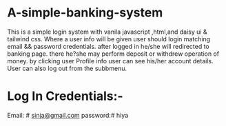 # A-simple-banking-system
This is a simple login system with vanila javascript ,html,and daisy ui &amp; tailwind css. Where a user info will be given user should login matching email &amp;&amp; 
password credentials. after logged in he/she will redirected to banking page. there he?she may perform deposit or withdrew operation of money. by clicking user Profile info user can see his/her account details. User can also log out from the subbmenu.
# Log In Credentials:-
Email: # sinja@gmail.com
password:# hiya

